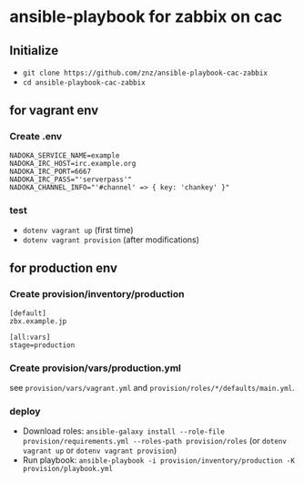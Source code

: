 # ansible-playbook for zabbix on cac

## Initialize

- `git clone https://github.com/znz/ansible-playbook-cac-zabbix`
- `cd ansible-playbook-cac-zabbix`

## for vagrant env

### Create .env

```
NADOKA_SERVICE_NAME=example
NADOKA_IRC_HOST=irc.example.org
NADOKA_IRC_PORT=6667
NADOKA_IRC_PASS="'serverpass'"
NADOKA_CHANNEL_INFO="'#channel' => { key: 'chankey' }"
```

### test

- `dotenv vagrant up` (first time)
- `dotenv vagrant provision` (after modifications)

## for production env

### Create provision/inventory/production

```
[default]
zbx.example.jp

[all:vars]
stage=production
```

### Create provision/vars/production.yml

see `provision/vars/vagrant.yml` and `provision/roles/*/defaults/main.yml`.

### deploy

- Download roles: `ansible-galaxy install --role-file provision/requirements.yml --roles-path provision/roles` (or `dotenv vagrant up` or `dotenv vagrant provision`)
- Run playbook: `ansible-playbook -i provision/inventory/production -K provision/playbook.yml`
